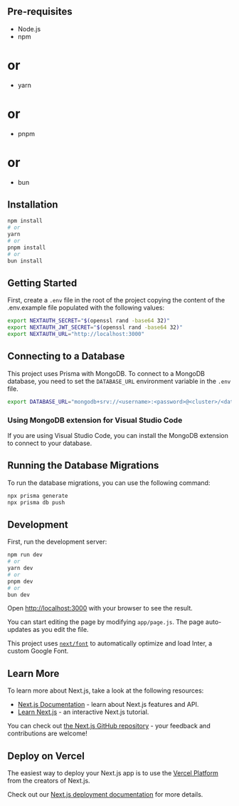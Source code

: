 ## Pre-requisites

- Node.js
- npm

# or

- yarn

# or

- pnpm

# or

- bun

## Installation

```bash
npm install
# or
yarn
# or
pnpm install
# or
bun install
```

## Getting Started

First, create a `.env` file in the root of the project copying the content of the .env.example file populated with the following values:

```bash
export NEXTAUTH_SECRET="$(openssl rand -base64 32)"
export NEXTAUTH_JWT_SECRET="$(openssl rand -base64 32)"
export NEXTAUTH_URL="http://localhost:3000"
```

## Connecting to a Database

This project uses Prisma with MongoDB. To connect to a MongoDB database, you need to set the `DATABASE_URL` environment variable in the `.env` file.

```bash
export DATABASE_URL="mongodb+srv://<username>:<password>@<cluster>/<database>?retryWrites=true&w=majority"
```

### Using MongoDB extension for Visual Studio Code

If you are using Visual Studio Code, you can install the MongoDB extension to connect to your database.

## Running the Database Migrations

To run the database migrations, you can use the following command:

```bash
npx prisma generate
npx prisma db push
```

## Development

First, run the development server:

```bash
npm run dev
# or
yarn dev
# or
pnpm dev
# or
bun dev
```

Open [http://localhost:3000](http://localhost:3000) with your browser to see the result.

You can start editing the page by modifying `app/page.js`. The page auto-updates as you edit the file.

This project uses [`next/font`](https://nextjs.org/docs/basic-features/font-optimization) to automatically optimize and load Inter, a custom Google Font.

## Learn More

To learn more about Next.js, take a look at the following resources:

- [Next.js Documentation](https://nextjs.org/docs) - learn about Next.js features and API.
- [Learn Next.js](https://nextjs.org/learn) - an interactive Next.js tutorial.

You can check out [the Next.js GitHub repository](https://github.com/vercel/next.js/) - your feedback and contributions are welcome!

## Deploy on Vercel

The easiest way to deploy your Next.js app is to use the [Vercel Platform](https://vercel.com/new?utm_medium=default-template&filter=next.js&utm_source=create-next-app&utm_campaign=create-next-app-readme) from the creators of Next.js.

Check out our [Next.js deployment documentation](https://nextjs.org/docs/deployment) for more details.
